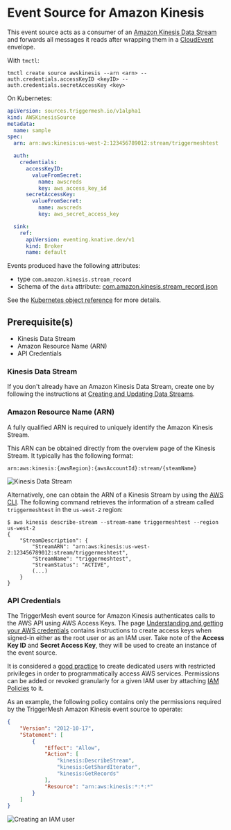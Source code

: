 # Event Source for Amazon Kinesis

This event source acts as a consumer of an [Amazon Kinesis Data Stream][kinesis-docs] and forwards all messages it reads
after wrapping them in a [CloudEvent][ce] envelope.

With `tmctl`:

```
tmctl create source awskinesis --arn <arn> --auth.credentials.accessKeyID <keyID> --auth.credentials.secretAccessKey <key>
```

On Kubernetes:

```yaml
apiVersion: sources.triggermesh.io/v1alpha1
kind: AWSKinesisSource
metadata:
  name: sample
spec:
  arn: arn:aws:kinesis:us-west-2:123456789012:stream/triggermeshtest

  auth:
    credentials:
      accessKeyID:
        valueFromSecret:
          name: awscreds
          key: aws_access_key_id
      secretAccessKey:
        valueFromSecret:
          name: awscreds
          key: aws_secret_access_key

  sink:
    ref:
      apiVersion: eventing.knative.dev/v1
      kind: Broker
      name: default
```

Events produced have the following attributes:

* type `com.amazon.kinesis.stream_record`
* Schema of the `data` attribute: [com.amazon.kinesis.stream_record.json](https://raw.githubusercontent.com/triggermesh/triggermesh/main/schemas/com.amazon.kinesis.stream_record.json)

See the [Kubernetes object reference](../../reference/sources/#sources.triggermesh.io/v1alpha1.AWSKinesisSource) for more details.

## Prerequisite(s)

- Kinesis Data Stream
- Amazon Resource Name (ARN)
- API Credentials

### Kinesis Data Stream

If you don't already have an Amazon Kinesis Data Stream, create one by following the instructions at [Creating and
Updating Data Streams][kinesis-stream-create].

### Amazon Resource Name (ARN)

A fully qualified ARN is required to uniquely identify the Amazon Kinesis Stream.

This ARN can be obtained directly from the overview page of the Kinesis Stream. It typically has the following format:

```
arn:aws:kinesis:{awsRegion}:{awsAccountId}:stream/{steamName}
```

![Kinesis Data Stream](../../assets/images/awskinesis-source/stream-1.png)

Alternatively, one can obtain the ARN of a Kinesis Stream by using the [AWS CLI][aws-cli]. The following command
retrieves the information of a stream called `triggermeshtest` in the `us-west-2` region:

```console
$ aws kinesis describe-stream --stream-name triggermeshtest --region us-west-2
{
    "StreamDescription": {
        "StreamARN": "arn:aws:kinesis:us-west-2:123456789012:stream/triggermeshtest",
        "StreamName": "triggermeshtest",
        "StreamStatus": "ACTIVE",
        (...)
    }
}
```

### API Credentials

The TriggerMesh event source for Amazon Kinesis authenticates calls to the AWS API using AWS Access Keys. The page
[Understanding and getting your AWS credentials][accesskey] contains instructions to create access keys when signed-in
either as the root user or as an IAM user. Take note of the **Access Key ID** and **Secret Access Key**, they will be
used to create an instance of the event source.

It is considered a [good practice][iam-bestpractices] to create dedicated users with restricted privileges in order to
programmatically access AWS services. Permissions can be added or revoked granularly for a given IAM user by attaching
[IAM Policies][iam-policies] to it.

As an example, the following policy contains only the permissions required by the TriggerMesh Amazon Kinesis event
source to operate:

```json
{
    "Version": "2012-10-17",
    "Statement": [
        {
            "Effect": "Allow",
            "Action": [
                "kinesis:DescribeStream",
                "kinesis:GetShardIterator",
                "kinesis:GetRecords"
            ],
            "Resource": "arn:aws:kinesis:*:*:*"
        }
    ]
}
```

![Creating an IAM user](../../assets/images/awskinesis-source/iam-user-1.png)

[arn]: https://docs.aws.amazon.com/IAM/latest/UserGuide/list_amazonkinesis.html#amazonkinesis-resources-for-iam-policies
[accesskey]: https://docs.aws.amazon.com/general/latest/gr/aws-sec-cred-types.html#access-keys-and-secret-access-keys
[aws-cli]: https://aws.amazon.com/cli/
[iam-bestpractices]: https://docs.aws.amazon.com/general/latest/gr/aws-access-keys-best-practices.html#iam-user-access-keys
[iam-policies]: https://docs.aws.amazon.com/IAM/latest/UserGuide/access_policies.html

[kinesis-docs]: https://docs.aws.amazon.com/streams/latest/dev/introduction.html
[kinesis-stream-create]: https://docs.aws.amazon.com/streams/latest/dev/amazon-kinesis-streams.html

[tm-secret]: ../secrets.md

[ce]: https://cloudevents.io/
